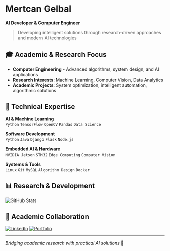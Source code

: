 # Mertcan Gelbal
**AI Developer & Computer Engineer**

> Developing intelligent solutions through research-driven approaches and modern AI technologies

## 🎓 Academic & Research Focus
- **Computer Engineering** - Advanced algorithms, system design, and AI applications
- **Research Interests**: Machine Learning, Computer Vision, Data Analytics
- **Academic Projects**: System optimization, intelligent automation, algorithmic solutions

## 🔬 Technical Expertise
**AI & Machine Learning**  
`Python` `TensorFlow` `OpenCV` `Pandas` `Data Science`

**Software Development**  
`Python` `Java` `Django` `Flask` `Node.js`

**Embedded AI & Hardware**  
`NVIDIA Jetson` `STM32` `Edge Computing` `Computer Vision`

**Systems & Tools**  
`Linux` `Git` `MySQL` `Algorithm Design` `Docker`

## 📊 Research & Development
![GitHub Stats](https://github-readme-stats.vercel.app/api?username=mertcan-gelbal&show_icons=true&theme=minimal&hide_border=true&count_private=true)

## 🤝 Academic Collaboration
[![LinkedIn](https://img.shields.io/badge/LinkedIn-0077B5?style=flat&logo=linkedin&logoColor=white)](https://linkedin.com/in/mertcangelbal)
[![Portfolio](https://img.shields.io/badge/Portfolio-000000?style=flat&logo=vercel&logoColor=white)](https://mertcangelbal.com)

---
*Bridging academic research with practical AI solutions* 🚀
